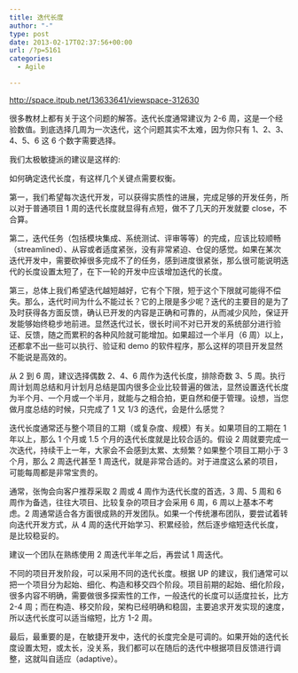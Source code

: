 ```yaml
---
title: 迭代长度
author: "-"
type: post
date: 2013-02-17T02:37:56+00:00
url: /?p=5161
categories:
  - Agile

---
```

http://space.itpub.net/13633641/viewspace-312630

很多教材上都有关于这个问题的解答。迭代长度通常建议为 2-6 周，这是一个经验数值。到底选择几周为一次迭代，这个问题其实不太难，因为你只有 1、2、3、4、5、6 这 6 个数字需要选择。

我们太极敏捷派的建议是这样的: 

如何确定迭代长度，有这样几个关键点需要权衡。

第一，我们希望每次迭代开发，可以获得实质性的进展，完成足够的开发任务，所以对于普通项目 1 周的迭代长度就显得有点短，做不了几天的开发就要 close，不合算。

第二，迭代任务（包括模块集成、系统测试、评审等等）的完成，应该比较顺畅（streamlined）、从容或者适度紧张，没有非常紧迫、仓促的感觉。如果在某次迭代开发中，需要砍掉很多完成不了的任务，感到进度很紧张，那么很可能说明迭代的长度设置太短了，在下一轮的开发中应该增加迭代的长度。

第三，总体上我们希望迭代越短越好，它有个下限，短于这个下限就可能得不偿失。那么，迭代时间为什么不能过长？它的上限是多少呢？迭代的主要目的是为了及时获得各方面反馈，确认已开发的内容是正确和可靠的，从而减少风险，保证开发能够始终稳步地前进。显然迭代过长，很长时间不对已开发的系统部分进行验证、反馈，随之而累积的各种风险就可能增加。如果超过一个半月（6 周）以上，还都拿不出一些可以执行、验证和 demo 的软件程序，那么这样的项目开发显然不能说是高效的。

从 2 到 6 周，建议选择偶数 2、4、6 周作为迭代长度，排除奇数 3、5 周。执行周计划周总结和月计划月总结是国内很多企业比较普遍的做法，显然设置迭代长度为半个月、一个月或一个半月，就能与之相合拍，更自然和便于管理。设想，当您做月度总结的时候，只完成了 1 又 1/3 的迭代，会是什么感觉？

迭代长度通常还与整个项目的工期（或复杂度、规模）有关。如果项目的工期在 1 年以上，那么 1 个月或 1.5 个月的迭代长度就是比较合适的。假设 2 周就要完成一次迭代，持续干上一年，大家会不会感到太累、太频繁？如果整个项目工期小于 3 个月，那么 2 周迭代甚至 1 周迭代，就是非常合适的。对于进度这么紧的项目，可能每周都是非常宝贵的。

通常，张恂会向客户推荐采取 2 周或 4 周作为迭代长度的首选，3 周、5 周和 6 周作为备选，往往大项目、比较复杂的项目才会采用 6 周，6 周以上基本不考虑。2 周通常适合各方面很成熟的开发团队。如果一个传统瀑布团队，要尝试着转向迭代开发方式，从 4 周的迭代开始学习、积累经验，然后逐步缩短迭代长度，是比较稳妥的。

建议一个团队在熟练使用 2 周迭代半年之后，再尝试 1 周迭代。

不同的项目开发阶段，可以采用不同的迭代长度。根据 UP 的建议，我们通常可以把一个项目分为起始、细化、构造和移交四个阶段。项目前期的起始、细化阶段，很多内容不明确，需要做很多探索性的工作，一般迭代的长度可以适度拉长，比方 2-4 周；而在构造、移交阶段，架构已经明确和稳固，主要追求开发实现的速度，所以迭代长度可以适当缩短，比方 1-2 周。

最后，最重要的是，在敏捷开发中，迭代的长度完全是可调的。如果开始的迭代长度设置太短，或太长，没关系，我们都可以在随后的迭代中根据项目反馈进行调整，这就叫自适应（adaptive）。